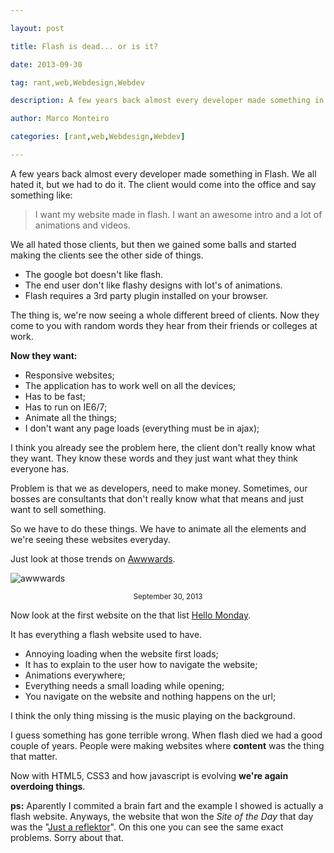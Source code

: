 ---
layout: post
title: Flash is dead... or is it?
date: 2013-09-30
tag: rant,web,Webdesign,Webdev
description: A few years back almost every developer made something in Flash. We all hated it, but we had to do it. The client would come into the office and say
author: Marco Monteiro
categories: [rant,web,Webdesign,Webdev]
---

A few years back almost every developer made something in Flash. We all hated it, but we had to do it. The client would come into the office and say something like:

> I want my website made in flash. I want an awesome intro and a lot of animations and videos.

We all hated those clients, but then we gained some balls and started making the clients see the other side of things. 

* <i class="icon-angle-right"></i> The google bot doesn't like flash.
* <i class="icon-angle-right"></i> The end user don't like flashy designs with lot's of animations.
* <i class="icon-angle-right"></i> Flash requires a 3rd party plugin installed on your browser.

The thing is, we're now seeing a whole different breed of clients. Now they come to you with random words they hear from their friends or colleges at work. 

<!--more-->

**Now they want:**

* <i class="icon-angle-right"></i>  Responsive websites; 
* <i class="icon-angle-right"></i> The application has to work well on all the devices;
* <i class="icon-angle-right"></i>  Has to be fast; 
* <i class="icon-angle-right"></i>  Has to run on IE6/7;
* <i class="icon-angle-right"></i>  Animate all the things;
* <i class="icon-angle-right"></i>  I don't want any page loads (everything must be in ajax);

I think you already see the problem here, the client don't really know what they want. They know these words and they just want what they think everyone has.

Problem is that we as developers, need to make money. Sometimes, our bosses are consultants that don't really know what that means and just want to sell something.

So we have to do these things. We have to animate all the elements and we're seeing these websites everyday.

Just look at those trends on [Awwwards](http://www.awwwards.com/).

![awwwards](https://dl.dropboxusercontent.com/u/404972/blog/awwwards.png)

<small><center>September 30, 2013</center></small>

Now look at the first website on the that list [Hello Monday](http://hellomonday.com/).

It has everything a flash website used to have.

* <i class="icon-angle-right"></i> Annoying loading when the website first loads;
* <i class="icon-angle-right"></i> It has to explain to the user how to navigate the website;
* <i class="icon-angle-right"></i> Animations everywhere;
* <i class="icon-angle-right"></i> Everything needs a small loading while opening;
* <i class="icon-angle-right"></i> You navigate on the website and nothing happens on the url;

I think the only thing missing is the music playing on the background.

I guess something has gone terrible wrong. When flash died we had a good couple of years. People were making websites where **content** was the thing that matter. 

Now with HTML5, CSS3 and how javascript is evolving **we're again overdoing things**.

**ps:** Aparently I commited a brain fart and the example I showed is actually a flash website. Anyways, the website that won the *Site of the Day* that day was the "[Just a reflektor](https://www.justareflektor.com/)". On this one you can see the same exact problems. Sorry about that.